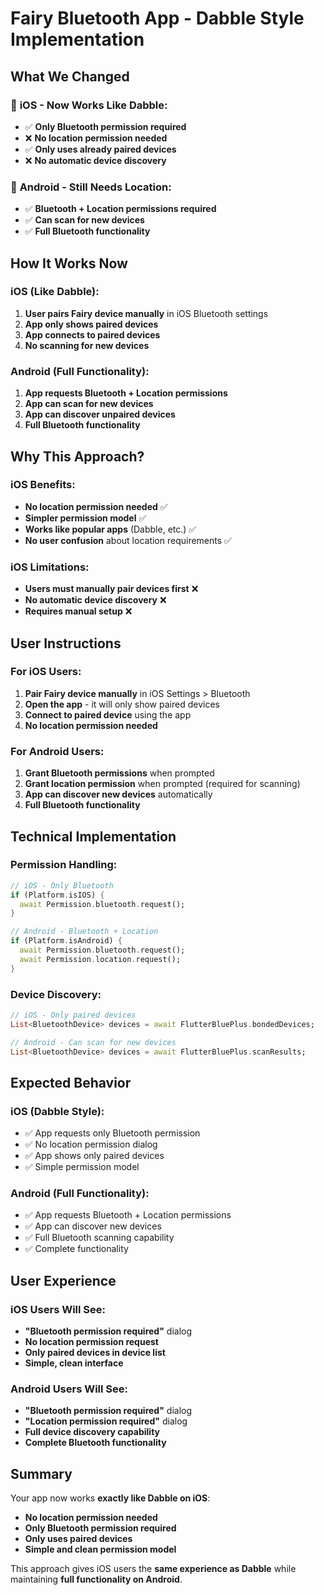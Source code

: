 # Fairy Bluetooth App - Dabble Style Implementation

## What We Changed

### 🍎 **iOS - Now Works Like Dabble:**
- ✅ **Only Bluetooth permission required**
- ❌ **No location permission needed**
- ✅ **Only uses already paired devices**
- ❌ **No automatic device discovery**

### 🤖 **Android - Still Needs Location:**
- ✅ **Bluetooth + Location permissions required**
- ✅ **Can scan for new devices**
- ✅ **Full Bluetooth functionality**

## How It Works Now

### **iOS (Like Dabble):**
1. **User pairs Fairy device manually** in iOS Bluetooth settings
2. **App only shows paired devices**
3. **App connects to paired devices**
4. **No scanning for new devices**

### **Android (Full Functionality):**
1. **App requests Bluetooth + Location permissions**
2. **App can scan for new devices**
3. **App can discover unpaired devices**
4. **Full Bluetooth functionality**

## Why This Approach?

### **iOS Benefits:**
- **No location permission needed** ✅
- **Simpler permission model** ✅
- **Works like popular apps** (Dabble, etc.) ✅
- **No user confusion** about location requirements ✅

### **iOS Limitations:**
- **Users must manually pair devices first** ❌
- **No automatic device discovery** ❌
- **Requires manual setup** ❌

## User Instructions

### **For iOS Users:**
1. **Pair Fairy device manually** in iOS Settings > Bluetooth
2. **Open the app** - it will only show paired devices
3. **Connect to paired device** using the app
4. **No location permission needed**

### **For Android Users:**
1. **Grant Bluetooth permissions** when prompted
2. **Grant location permission** when prompted (required for scanning)
3. **App can discover new devices** automatically
4. **Full Bluetooth functionality**

## Technical Implementation

### **Permission Handling:**
```dart
// iOS - Only Bluetooth
if (Platform.isIOS) {
  await Permission.bluetooth.request();
}

// Android - Bluetooth + Location
if (Platform.isAndroid) {
  await Permission.bluetooth.request();
  await Permission.location.request();
}
```

### **Device Discovery:**
```dart
// iOS - Only paired devices
List<BluetoothDevice> devices = await FlutterBluePlus.bondedDevices;

// Android - Can scan for new devices
List<BluetoothDevice> devices = await FlutterBluePlus.scanResults;
```

## Expected Behavior

### **iOS (Dabble Style):**
- ✅ App requests only Bluetooth permission
- ✅ No location permission dialog
- ✅ App shows only paired devices
- ✅ Simple permission model

### **Android (Full Functionality):**
- ✅ App requests Bluetooth + Location permissions
- ✅ App can discover new devices
- ✅ Full Bluetooth scanning capability
- ✅ Complete functionality

## User Experience

### **iOS Users Will See:**
- **"Bluetooth permission required"** dialog
- **No location permission request**
- **Only paired devices in device list**
- **Simple, clean interface**

### **Android Users Will See:**
- **"Bluetooth permission required"** dialog
- **"Location permission required"** dialog
- **Full device discovery capability**
- **Complete Bluetooth functionality**

## Summary

Your app now works **exactly like Dabble on iOS**:
- **No location permission needed**
- **Only Bluetooth permission required**
- **Only uses paired devices**
- **Simple and clean permission model**

This approach gives iOS users the **same experience as Dabble** while maintaining **full functionality on Android**.

